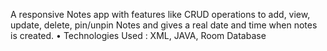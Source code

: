A responsive Notes app with features like CRUD operations to add, view, update, delete, pin/unpin Notes and gives a real date and time when notes is created.
• Technologies Used : XML, JAVA, Room Database
